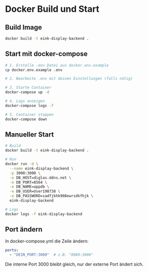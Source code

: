 # Docker Build und Start

## Build Image
```bash
docker build -t eink-display-backend .
```

## Start mit docker-compose
```bash
# 1. Erstelle .env Datei aus docker.env.example
cp docker.env.example .env

# 2. Bearbeite .env mit deinen Einstellungen (falls nötig)

# 3. Starte Container
docker-compose up -d

# 4. Logs anzeigen
docker-compose logs -f

# 5. Container stoppen
docker-compose down
```

## Manueller Start
```bash
# Build
docker build -t eink-display-backend .

# Run
docker run -d \
  --name eink-display-backend \
  -p 3000:3000 \
  -e DB_HOST=diglas.ddns.net \
  -e DB_PORT=8564 \
  -e DB_NAME=appdb \
  -e DB_USER=User198738 \
  -e DB_PASSWORD=sadfjkhk908ewrsdkfhjk \
  eink-display-backend

# Logs
docker logs -f eink-display-backend
```

## Port ändern
In docker-compose.yml die Zeile ändern:
```yaml
ports:
  - "DEIN_PORT:3000"  # z.B. "8080:3000"
```

Die interne Port 3000 bleibt gleich, nur der externe Port ändert sich.

